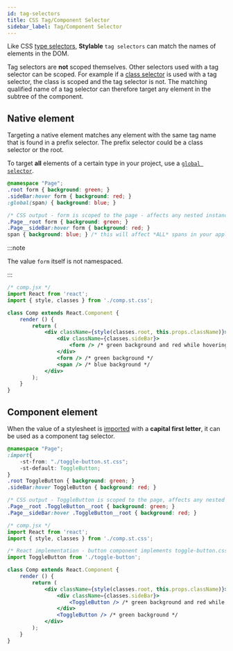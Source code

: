 ```yaml
---
id: tag-selectors
title: CSS Tag/Component Selector
sidebar_label: Tag/Component Selector
---
```


Like CSS [type selectors](https://developer.mozilla.org/en-US/docs/Web/CSS/Type_selectors), **Stylable** `tag selectors` can match the names of elements in the DOM.

Tag selectors are **not** scoped themselves. Other selectors used with a tag selector can be scoped. For example if a [class selector](./class-selectors.md) is used with a tag selector, the class is scoped and the tag selector is not. The matching qualified name of a tag selector can therefore target any element in the subtree of the component. 

## Native element

Targeting a native element matches any element with the same tag name that is found in a prefix selector. The prefix selector could be a class selector or the root.

To target **all** elements of a certain type in your project, use a [`global selector`](./global-selectors.md).

```css
@namespace "Page";
.root form { background: green; }
.sideBar:hover form { background: red; }
:global(span) { background: blue; }
```

```css
/* CSS output - form is scoped to the page - affects any nested instance */
.Page__root form { background: green; } 
.Page__sideBar:hover form { background: red; }
span { background: blue; } /* this will affect *ALL* spans in your application */
```

:::note

The value `form` itself is not namespaced.

:::

```jsx
/* comp.jsx */
import React from 'react';
import { style, classes } from './comp.st.css';

class Comp extends React.Component {
    render () {
        return (
            <div className={style(classes.root, this.props.className)}>
                <div className={classes.sideBar}>
                    <form /> /* green background and red while hovering parent */
                </div>
                <form /> /* green background */
                <span /> /* blue background */
            </div>
        );
    }
}
```

## Component element

When the value of a stylesheet is [imported](./imports.md) with a **capital first letter**, it can be used as a component tag selector.

```css
@namespace "Page";
:import{
    -st-from: "./toggle-button.st.css";
    -st-default: ToggleButton;
}
.root ToggleButton { background: green; }
.sideBar:hover ToggleButton { background: red; }
```

```css
/* CSS output - ToggleButton is scoped to the page, affects any nested toggle button */
.Page__root .ToggleButton__root { background: green; }
.Page__sideBar:hover .ToggleButton__root { background: red; }
```

```jsx
/* comp.jsx */
import React from 'react';
import { style, classes } from './comp.st.css';

/* React implementation - button component implements toggle-button.css */
import ToggleButton from './toggle-button';

class Comp extends React.Component {
    render () {
        return (
            <div className={style(classes.root, this.props.className)}>
                <div className={classes.sideBar}>
                    <ToggleButton /> /* green background and red while hovering parent */
                </div>
                <ToggleButton /> /* green background */
            </div>
        );
    }
}
```
